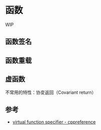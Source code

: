 # 函数

WIP

## 函数签名

## 函数重载

## 虚函数

不常用的特性：协变返回（Covariant return）

## 参考
- [virtual function specifier - cppreference](https://en.cppreference.com/w/cpp/language/virtual)

